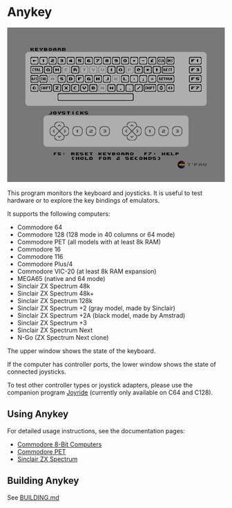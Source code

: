 # Anykey

![Screenshot](screenshot.png)

This program monitors the keyboard and joysticks. It is useful to test hardware or to explore the key bindings of emulators.

It supports the following computers:

- Commodore 64
- Commodore 128 (128 mode in 40 columns or 64 mode)
- Commodore PET (all models with at least 8k RAM)
- Commodore 16
- Commodore 116
- Commodore Plus/4
- Commodore VIC-20 (at least 8k RAM expansion)
- MEGA65 (native and 64 mode)
- Sinclair ZX Spectrum 48k
- Sinclair ZX Spectrum 48k+
- Sinclair ZX Spectrum 128k
- Sinclair ZX Spectrum +2 (gray model, made by Sinclair)
- Sinclair ZX Spectrum +2A (black model, made by Amstrad)
- Sinclair ZX Spectrum +3
- Sinclair ZX Spectrum Next
- N-Go (ZX Spectrum Next clone)

The upper window shows the state of the keyboard.

If the computer has controller ports, the lower window shows the state of connected joysticks.

To test other controller types or joystick adapters, please use the companion program [Joyride](https://github.com/T-Pau/Joyride) (currently only available on C64 and C128).


## Using Anykey

For detailed usage instructions, see the documentation pages:

- [Commodore 8-Bit Computers](Documentation/Anykey%20Commodore.md)
- [Commodore PET](Documentation/Anykey%20Commodore%20PET.md)
- [Sinclair ZX Spectrum](Documentation/Anykey%20ZX%20Spectrum.md)


## Building Anykey

See [BUILDING.md](BUILDING.md)
